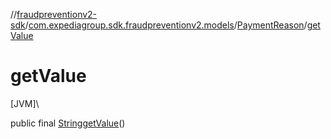 //[fraudpreventionv2-sdk](../../../index.md)/[com.expediagroup.sdk.fraudpreventionv2.models](../index.md)/[PaymentReason](index.md)/[getValue](get-value.md)

# getValue

[JVM]\

public final [String](https://docs.oracle.com/javase/8/docs/api/java/lang/String.html)[getValue](get-value.md)()
